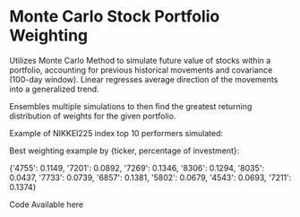 # Monte Carlo Stock Portfolio Weighting

Utilizes Monte Carlo Method to simulate future value of stocks within a portfolio, accounting for previous historical movements and covariance (100-day window). Linear regresses average direction of the movements into a generalized trend. 

Ensembles multiple simulations to then find the greatest returning distribution of weights for the given portfolio. 

Example of NIKKEI225 index top 10 performers simulated:



Best weighting example by {ticker, percentage of investment}: 

{'4755': 0.1149, '7201': 0.0892, '7269': 0.1346, '8306': 0.1294, '8035': 0.0437, '7733': 0.0739, '6857': 0.1381, '5802': 0.0679, '4543': 0.0693, '7211': 0.1374}

Code Available here